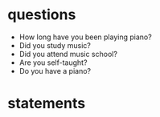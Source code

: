 # questions
* How long have you been playing piano?
* Did you study music?
* Did you attend music school?
* Are you self-taught?
* Do you have a piano?

# statements